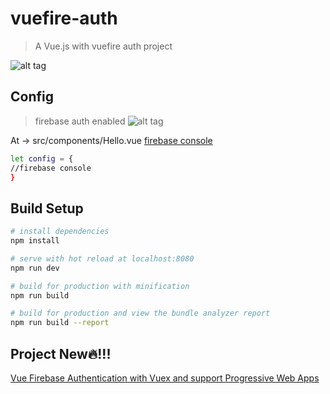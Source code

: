# vuefire-auth

> A Vue.js with vuefire auth project

![alt tag](http://i.imgur.com/QFVjAny.png)
## Config
> firebase auth enabled
![alt tag](http://images2015.cnblogs.com/blog/364241/201610/364241-20161031025159315-140732564.png)

At -> src/components/Hello.vue     [firebase console](https://console.firebase.google.com/)
``` bash
let config = {
//firebase console
}
```

## Build Setup

``` bash
# install dependencies
npm install

# serve with hot reload at localhost:8080
npm run dev

# build for production with minification
npm run build

# build for production and view the bundle analyzer report
npm run build --report
```
## Project New🔥!!!
[Vue Firebase Authentication with Vuex and support Progressive Web Apps](https://github.com/aofdev/vue-firebase-auth-vuex)
